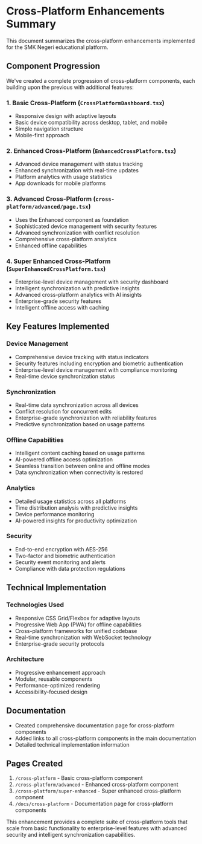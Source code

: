 # Cross-Platform Enhancements Summary

This document summarizes the cross-platform enhancements implemented for the SMK Negeri educational platform.

## Component Progression

We've created a complete progression of cross-platform components, each building upon the previous with additional features:

### 1. Basic Cross-Platform (`CrossPlatformDashboard.tsx`)

- Responsive design with adaptive layouts
- Basic device compatibility across desktop, tablet, and mobile
- Simple navigation structure
- Mobile-first approach

### 2. Enhanced Cross-Platform (`EnhancedCrossPlatform.tsx`)

- Advanced device management with status tracking
- Enhanced synchronization with real-time updates
- Platform analytics with usage statistics
- App downloads for mobile platforms

### 3. Advanced Cross-Platform (`cross-platform/advanced/page.tsx`)

- Uses the Enhanced component as foundation
- Sophisticated device management with security features
- Advanced synchronization with conflict resolution
- Comprehensive cross-platform analytics
- Enhanced offline capabilities

### 4. Super Enhanced Cross-Platform (`SuperEnhancedCrossPlatform.tsx`)

- Enterprise-level device management with security dashboard
- Intelligent synchronization with predictive insights
- Advanced cross-platform analytics with AI insights
- Enterprise-grade security features
- Intelligent offline access with caching

## Key Features Implemented

### Device Management

- Comprehensive device tracking with status indicators
- Security features including encryption and biometric authentication
- Enterprise-level device management with compliance monitoring
- Real-time device synchronization status

### Synchronization

- Real-time data synchronization across all devices
- Conflict resolution for concurrent edits
- Enterprise-grade synchronization with reliability features
- Predictive synchronization based on usage patterns

### Offline Capabilities

- Intelligent content caching based on usage patterns
- AI-powered offline access optimization
- Seamless transition between online and offline modes
- Data synchronization when connectivity is restored

### Analytics

- Detailed usage statistics across all platforms
- Time distribution analysis with predictive insights
- Device performance monitoring
- AI-powered insights for productivity optimization

### Security

- End-to-end encryption with AES-256
- Two-factor and biometric authentication
- Security event monitoring and alerts
- Compliance with data protection regulations

## Technical Implementation

### Technologies Used

- Responsive CSS Grid/Flexbox for adaptive layouts
- Progressive Web App (PWA) for offline capabilities
- Cross-platform frameworks for unified codebase
- Real-time synchronization with WebSocket technology
- Enterprise-grade security protocols

### Architecture

- Progressive enhancement approach
- Modular, reusable components
- Performance-optimized rendering
- Accessibility-focused design

## Documentation

- Created comprehensive documentation page for cross-platform components
- Added links to all cross-platform components in the main documentation
- Detailed technical implementation information

## Pages Created

1. `/cross-platform` - Basic cross-platform component
2. `/cross-platform/advanced` - Enhanced cross-platform component
3. `/cross-platform/super-enhanced` - Super enhanced cross-platform component
4. `/docs/cross-platform` - Documentation page for cross-platform components

This enhancement provides a complete suite of cross-platform tools that scale from basic functionality to enterprise-level features with advanced security and intelligent synchronization capabilities.
